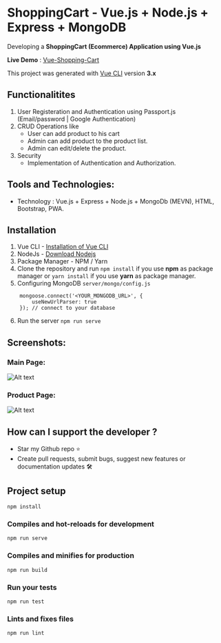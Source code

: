 # ShoppingCart - Vue.js + Node.js + Express + MongoDB


Developing a **ShoppingCart (Ecommerce) Application using Vue.js**

**Live Demo** : [Vue-Shopping-Cart](#)

This project was generated with [Vue CLI](https://github.com/vuejs/vue-cli) version **3.x**

## Functionalitites
1. User Registeration and Authentication using Passport.js (Email/password | Google Authentication)
2. CRUD Operations like
    * User can add product to his cart
    * Admin can add product to the product list.
    * Admin can edit/delete the product.
3. Security
    * Implementation of Authentication and Authorization.

## Tools and Technologies:
* Technology : Vue.js + Express + Node.js + MongoDb (MEVN), HTML, Bootstrap, PWA.

## Installation

1. Vue CLI - [Installation of Vue CLI](https://cli.vuejs.org/guide/installation.html)
2. NodeJs - [Download Nodejs](https://nodejs.org/en/download/)
3. Package Manager - NPM / Yarn
4. Clone the repository and run `npm install` if you use **npm** as package manager or `yarn install` if you use **yarn** as package manager.
5. Configuring MongoDB `server/mongo/config.js`
```
    mongoose.connect('<YOUR_MONGODB_URL>', {
        useNewUrlParser: true
    }); // connect to your database

```
6. Run the server `npm run serve`

## Screenshots:

### Main Page:
![Alt text](https://image.ibb.co/cF5D6V/screencapture-localhost-8081-2018-10-28-14-33-47.png)

### Product Page:
![Alt text](https://image.ibb.co/iZxh0q/screencapture-localhost-8081-products-2018-10-28-14-34-08.png)

## How can I support the developer ?

* Star my Github repo ⭐
* Create pull requests, submit bugs, suggest new features or documentation updates 🛠

## Project setup
```
npm install
```

### Compiles and hot-reloads for development
```
npm run serve
```

### Compiles and minifies for production
```
npm run build
```

### Run your tests
```
npm run test
```

### Lints and fixes files
```
npm run lint
```
